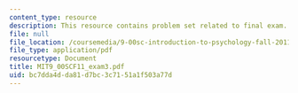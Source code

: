 ```yaml
---
content_type: resource
description: This resource contains problem set related to final exam.
file: null
file_location: /coursemedia/9-00sc-introduction-to-psychology-fall-2011/bc7dda4dda81d7bc3c7151a1f503a77d_MIT9_00SCF11_exam3.pdf
file_type: application/pdf
resourcetype: Document
title: MIT9_00SCF11_exam3.pdf
uid: bc7dda4d-da81-d7bc-3c71-51a1f503a77d
---
```

